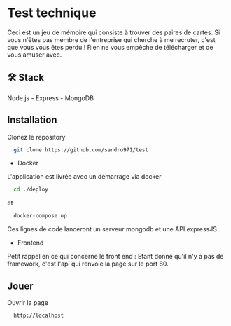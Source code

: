 # Test technique #

Ceci est un jeu de mémoire qui consiste à trouver des paires de cartes.
Si vous n'êtes pas membre de l'entreprise qui cherche à me recruter, c'est que vous vous êtes perdu !
Rien ne vous empèche de télécharger et de vous amuser avec.


## 🛠 Stack
Node.js - Express - MongoDB


## Installation

Clonez le repository
```bash
  git clone https://github.com/sandro971/test
```  

* Docker

L'application est livrée avec un démarrage via docker

```bash
  cd ./deploy
```  
et  
```bash
  docker-compose up
```

Ces lignes de code lanceront un serveur mongodb et une API expressJS

* Frontend 

Petit rappel en ce qui concerne le front end : Etant donné qu'il n'y a pas de framework, c'est l'api qui renvoie la page sur le port 80.  


## Jouer

Ouvrir la page 

```bash
  http://localhost
```